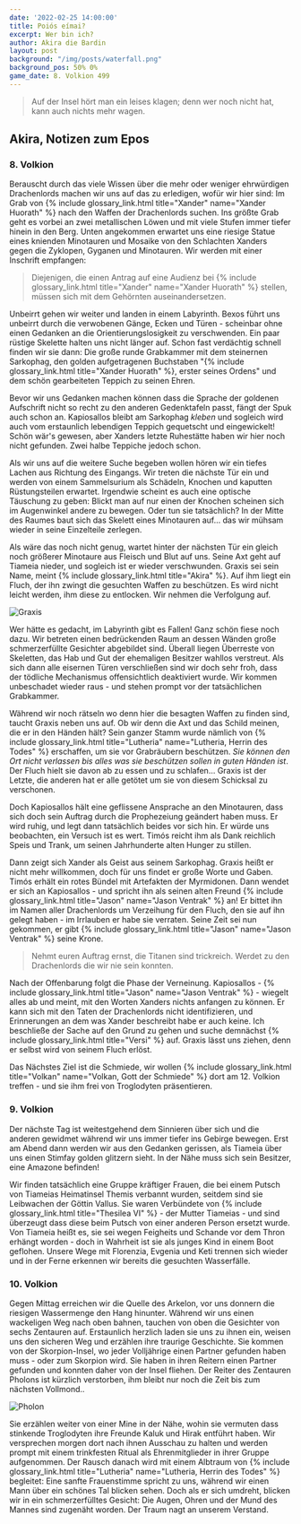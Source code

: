 ```yaml
---
date: '2022-02-25 14:00:00'
title: Poiós eímai?
excerpt: Wer bin ich?
author: Akira die Bardin
layout: post
background: "/img/posts/waterfall.png"
background_pos: 50% 0%
game_date: 8. Volkion 499
---
```


<div class="rhyme">
  <blockquote>
    Auf der Insel hört man ein leises klagen;
    denn wer noch nicht hat, kann auch nichts mehr wagen.
  </blockquote>
</div>

## Akira, Notizen zum Epos

### 8. Volkion

Berauscht durch das viele Wissen über die mehr oder weniger ehrwürdigen Drachenlords machen wir uns auf das zu erledigen, wofür wir hier sind: Im Grab von {% include glossary_link.html title="Xander" name="Xander Huorath" %} nach den Waffen der Drachenlords suchen.
Ins größte Grab geht es vorbei an zwei metallischen Löwen und mit viele Stufen immer tiefer hinein in den Berg. Unten angekommen erwartet uns eine riesige Statue eines knienden Minotauren und Mosaike von den Schlachten Xanders gegen die Zyklopen, Gyganen und Minotauren. Wir werden mit einer Inschrift empfangen:

<blockquote>
Diejenigen, die einen Antrag auf eine Audienz bei {% include glossary_link.html title="Xander" name="Xander Huorath" %} stellen, müssen sich mit dem Gehörnten auseinandersetzen.
</blockquote>

Unbeirrt gehen wir weiter und landen in einem Labyrinth. Bexos führt uns unbeirrt durch die verwobenen Gänge, Ecken und Türen - scheinbar ohne einen Gedanken an die Orientierungslosigkeit zu verschwenden. Ein paar rüstige Skelette halten uns nicht länger auf. Schon fast verdächtig schnell finden wir sie dann: Die große runde Grabkammer mit dem steinernen Sarkophag, den golden aufgetragenen Buchstaben "{% include glossary_link.html title="Xander Huorath" %}, erster seines Ordens" und dem schön gearbeiteten Teppich zu seinen Ehren.

Bevor wir uns Gedanken machen können dass die Sprache der goldenen Aufschrift nicht so recht zu den anderen Gedenktafeln passt, fängt der Spuk auch schon an. Kapiosallos bleibt am Sarkophag _kleben_ und sogleich wird auch vom erstaunlich lebendigen Teppich gequetscht und eingewickelt! Schön wär's gewesen, aber Xanders letzte Ruhestätte haben wir hier noch nicht gefunden. Zwei halbe Teppiche jedoch schon.

Als wir uns auf die weitere Suche begeben wollen hören wir ein tiefes Lachen aus Richtung des Eingangs. Wir treten die nächste Tür ein und werden von einem Sammelsurium als Schädeln, Knochen und kaputten Rüstungsteilen erwartet. Irgendwie scheint es auch eine optische Täuschung zu geben: Blickt man auf nur einen der Knochen scheinen sich im Augenwinkel andere zu bewegen. Oder tun sie tatsächlich? In der Mitte des Raumes baut sich das Skelett eines Minotauren auf... das wir mühsam wieder in seine Einzelteile zerlegen.

Als wäre das noch nicht genug, wartet hinter der nächsten Tür ein gleich noch größerer Minotaure aus Fleisch und Blut auf uns. Seine Axt geht auf Tiameia nieder, und sogleich ist er wieder verschwunden. Graxis sei sein Name, meint {% include glossary_link.html title="Akira" %}. Auf ihm liegt ein Fluch, der ihn zwingt die gesuchten Waffen zu beschützen. Es wird nicht leicht werden, ihm diese zu entlocken. Wir nehmen die Verfolgung auf.

![Graxis](/img/posts/graxis.png)

Wer hätte es gedacht, im Labyrinth gibt es Fallen! Ganz schön fiese noch dazu. Wir betreten einen bedrückenden Raum an dessen Wänden große schmerzerfüllte Gesichter abgebildet sind. Überall liegen Überreste von Skeletten, das Hab und Gut der ehemaligen Besitzer wahllos verstreut. Als sich dann alle eisernen Türen verschließen sind wir doch sehr froh, dass der tödliche Mechanismus offensichtlich deaktiviert wurde. Wir kommen unbeschadet wieder raus - und stehen prompt vor der tatsächlichen Grabkammer.

Während wir noch rätseln wo denn hier die besagten Waffen zu finden sind, taucht Graxis neben uns auf. Ob wir denn die Axt und das Schild meinen, die er in den Händen hält? Sein ganzer Stamm wurde nämlich von {% include glossary_link.html title="Lutheria" name="Lutheria, Herrin des Todes" %} erschaffen, um sie vor Grabräubern beschützen. _Sie können den Ort nicht verlassen bis alles was sie beschützen sollen in guten Händen ist_. Der Fluch hielt sie davon ab zu essen und zu schlafen... Graxis ist der Letzte, die anderen hat er alle getötet um sie von diesem Schicksal zu verschonen.

Doch Kapiosallos hält eine geflissene Ansprache an den Minotauren, dass sich doch sein Auftrag durch die Prophezeiung geändert haben muss. Er wird ruhig, und legt dann tatsächlich beides vor sich hin. Er würde uns beobachten, ein Versuch ist es wert. Timós reicht ihm als Dank reichlich Speis und Trank, um seinen Jahrhunderte alten Hunger zu stillen.

Dann zeigt sich Xander als Geist aus seinem Sarkophag. Graxis heißt er nicht mehr willkommen, doch für uns findet er große Worte und Gaben. Timós erhält ein rotes Bündel mit Artefakten der Myrmidonen. Dann wendet er sich an Kapiosallos - und spricht ihn als seinen alten Freund {% include glossary_link.html title="Jason" name="Jason Ventrak" %} an! Er bittet ihn im Namen aller Drachenlords um Verzeihung für den Fluch, den sie auf ihn gelegt haben - im Irrlauben er habe sie verraten. Seine Zeit sei nun gekommen, er gibt {% include glossary_link.html title="Jason" name="Jason Ventrak" %} seine Krone.


<div class="rhyme">
  <blockquote>
    Nehmt euren Auftrag ernst, die Titanen sind trickreich.
    Werdet zu den Drachenlords die wir nie sein konnten.
  </blockquote>
</div>

Nach der Offenbarung folgt die Phase der Verneinung. Kapiosallos - {% include glossary_link.html title="Jason" name="Jason Ventrak" %} - wiegelt alles ab und meint, mit den Worten Xanders nichts anfangen zu können. Er kann sich mit den Taten der Drachenlords nicht identifizieren, und Erinnerungen an dem was Xander beschreibt habe er auch keine. Ich beschließe der Sache auf den Grund zu gehen und suche demnächst {% include glossary_link.html title="Versi" %} auf. Graxis lässt uns ziehen, denn er selbst wird von seinem Fluch erlöst.

Das Nächstes Ziel ist die Schmiede, wir wollen {% include glossary_link.html title="Volkan" name="Volkan, Gott der Schmiede" %} dort am 12. Volkion treffen - und sie ihm frei von Troglodyten präsentieren.

### 9. Volkion

Der nächste Tag ist weitestgehend dem Sinnieren über sich und die anderen gewidmet während wir uns immer tiefer ins Gebirge bewegen. Erst am Abend dann werden wir aus den Gedanken gerissen, als Tiameia über uns einen Stimfay golden glitzern sieht. In der Nähe muss sich sein Besitzer, eine Amazone befinden!

Wir finden tatsächlich eine Gruppe kräftiger Frauen, die bei einem Putsch von Tiameias Heimatinsel Themis verbannt wurden, seitdem sind sie Leibwachen der Göttin Vallus. Sie waren Verbündete von {% include glossary_link.html title="Thesilea VI" %} - der Mutter Tiameias - und sind überzeugt dass diese beim Putsch von einer anderen Person ersetzt wurde. Von Tiameia heißt es, sie sei wegen Feigheits und Schande vor dem Thron erhängt worden - doch in Wahrheit ist sie als junges Kind in einem Boot geflohen. Unsere Wege mit Florenzia, Evgenia und Keti trennen sich wieder und in der Ferne erkennen wir bereits die gesuchten Wasserfälle.

### 10. Volkion

Gegen Mittag erreichen wir die Quelle des Arkelon, vor uns donnern die riesigen Wassermenge den Hang hinunter. Während wir uns einen wackeligen Weg nach oben bahnen, tauchen von oben die Gesichter von sechs Zentauren auf. Erstaunlich herzlich laden sie uns zu ihnen ein, weisen uns den sicheren Weg und erzählen ihre traurige Geschichte. Sie kommen von der Skorpion-Insel, wo jeder Volljährige einen Partner gefunden haben muss - oder zum Skorpion wird. Sie haben in ihren Reitern einen Partner gefunden und konnten daher von der Insel fliehen. Der Reiter des Zentauren Pholons ist kürzlich verstorben, ihm bleibt nur noch die Zeit bis zum nächsten Vollmond..

![Pholon](/img/posts/pholon.png)

Sie erzählen weiter von einer Mine in der Nähe, wohin sie vermuten dass stinkende Troglodyten ihre Freunde Kaluk und Hirak entführt haben. Wir versprechen morgen dort nach ihnen Ausschau zu halten und werden prompt mit einem trinkfesten Ritual als Ehrenmitglieder in ihrer Gruppe aufgenommen. Der Rausch danach wird mit einem Albtraum von {% include glossary_link.html title="Lutheria" name="Lutheria, Herrin des Todes" %} begleitet: Eine sanfte Frauenstimme spricht zu uns, während wir einen Mann über ein schönes Tal blicken sehen. Doch als er sich umdreht, blicken wir in ein schmerzerfülltes Gesicht: Die Augen, Ohren und der Mund des Mannes sind zugenäht worden. Der Traum nagt an unserem Verstand.
